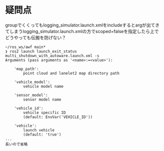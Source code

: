 # 疑問点

groupでくくってもlogging_simulator.launch.xmlをincludeするとargが出てきてしまうlogging_simulator.launch.xmlの方でscoped=falseを指定したら上でどうやっても伝搬を防げない？

```shell
~/ros_ws/awf main*
❯ ros2 launch launch_exit_status multi_shutdown_with_autoware.launch.xml -s
Arguments (pass arguments as '<name>:=<value>'):

    'map_path':
        point cloud and lanelet2 map directory path

    'vehicle_model':
        vehicle model name

    'sensor_model':
        sensor model name

    'vehicle_id':
        vehicle specific ID
        (default: EnvVar('VEHICLE_ID'))

    'vehicle':
        launch vehicle
        (default: 'true')
...
長いので省略
```
